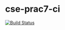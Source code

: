 # cse-prac7-ci
[![Build Status](https://travis-ci.com/hendriksuvalov/cse-prac7-ci.svg?branch=master)](https://travis-ci.com/hendriksuvalov/cse-prac7-ci)